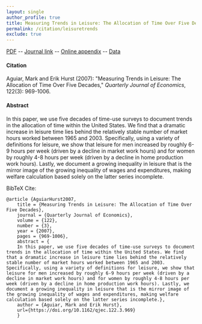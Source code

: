 ```yaml
---
layout: single 
author_profile: true 
title: Measuring Trends in Leisure: The Allocation of Time Over Five Decades 
permalink: /citation/leisuretrends
exclude: true
---
```


[PDF](https://markaguiar.github.io/files/leisuretrends.pdf) -- [Journal link](https://doi.org/10.1162/qjec.122.3.969) -- [Online appendix](https://markaguiar.github.io/files/robustness_appendix.pdf) -- [Data](https://www.dropbox.com/sh/b04u7ozavk30a6y/AADQJh-IX8WCrcTnj2yHQ02Oa?dl=0)
#### Citation

Aguiar, Mark and Erik Hurst (2007): "Measuring Trends in Leisure: The Allocation of Time Over Five Decades," *Quarterly Journal of Economics*, 122(3): 969-1006.

#### Abstract

In this paper, we use five decades of time-use surveys to document trends in the allocation of time within the United States. We find that a dramatic increase in leisure time lies behind the relatively stable number of market hours worked between 1965 and 2003. Specifically, using a variety of definitions for leisure, we show that leisure for men increased by roughly 6-9 hours per week (driven by a decline in market work hours) and for women by roughly 4-8 hours per week (driven by a decline in home production work hours). Lastly, we document a growing inequality in leisure that is the mirror image of the growing inequality of wages and expenditures, making welfare calculation based solely on the latter series incomplete.

BibTeX Cite:

	@article {AguiarHurst2007,
		title = {Measuring Trends in Leisure: The Allocation of Time Over Five Decades},
		journal = {Quarterly Journal of Economics},
		volume = {122},
		number = {3},
		year = {2007},
		pages = {969-1006},
		abstract = {
		In this paper, we use five decades of time-use surveys to document trends in the allocation of time within the United States. We find that a dramatic increase in leisure time lies behind the relatively stable number of market hours worked between 1965 and 2003. Specifically, using a variety of definitions for leisure, we show that leisure for men increased by roughly 6-9 hours per week (driven by a decline in market work hours) and for women by roughly 4-8 hours per week (driven by a decline in home production work hours). Lastly, we document a growing inequality in leisure that is the mirror image of the growing inequality of wages and expenditures, making welfare calculation based solely on the latter series incomplete.},
		author = {Aguiar, Mark and Erik Hurst},
		url={https://doi.org/10.1162/qjec.122.3.969}
		}
